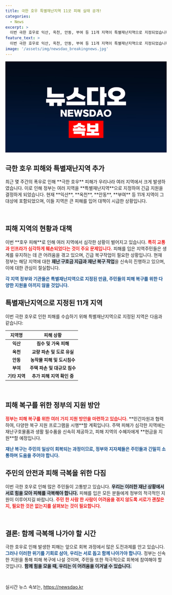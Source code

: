 ```yaml
---
title: 극한 호우 특별재난지역 11곳 피해 실태 공개!
categories:
  - News
excerpt: >
  이번 극한 호우로 익산, 옥천, 안동, 부여 등 11개 지역이 특별재난지역으로 지정되었습니다. 피해 상황과 후속 대책이 궁금하신가요? 클릭해서 자세한 내용을 확인하세요!
feature_text: >
  이번 극한 호우로 익산, 옥천, 안동, 부여 등 11개 지역이 특별재난지역으로 지정되었습니다. 피해 상황과 후속 대책이 궁금하신가요? 클릭해서 자세한 내용을 확인하세요!
image: '/assets/img/newsdao_breakingnews.jpg'
---
```


<p><img src="/assets/img/newsdao_breakingnews.jpg" alt="cryptoinkorea 속보" /></p>

<h2 data-ke-size="size26">극한 호우 피해와 특별재난지역 추가</h2>

<p data-ke-size="size16">최근 몇 주간의 폭우로 인해 **극한 호우** 피해가 우리나라 여러 지역에서 크게 발생하였습니다. 이로 인해 정부는 여러 지역을 **특별재난지역**으로 지정하여 긴급 지원을 결정하게 되었습니다. 현재 **익산**, **옥천**, **안동**, **부여** 등 11개 지역이 그 대상에 포함되었으며, 이들 지역은 큰 피해를 입어 대책이 시급한 상황입니다. </p>

<p data-ke-size="size16">&nbsp;</p>

<h2 data-ke-size="size26">피해 지역의 현황과 대책</h2>

<p data-ke-size="size16">이번 **호우 피해**로 인해 여러 지역에서 심각한 상황이 벌어지고 있습니다. <b><span style="color: #ee2323;">특히 교통과 인프라가 심각하게 훼손되었다는 것이 주요 문제입니다.</span></b> 피해를 입은 지역주민들은 생계를 유지하는 데 큰 어려움을 겪고 있으며, 긴급 복구작업이 필요한 상황입니다. 현재 정부는 해당 지역에 대한 <b><span style="background-color: #21538527;">재난 구호금 지급과 재난 복구 작업</span></b>을 신속히 진행하고 있으며, 이에 대한 관심이 절실합니다.</p>

<p data-ke-size="size16"><b><span style="color: #1a5490;">각 지역 정부와 기관들은 특별재난지역으로 지정된 만큼, 주민들의 피해 복구를 위한 다양한 지원을 아끼지 않을 것입니다.</span></b></p>

<h2 data-ke-size="size26">특별재난지역으로 지정된 11개 지역</h2>

<p data-ke-size="size16">이번 극한 호우로 인한 피해를 수습하기 위해 특별재난지역으로 지정된 지역은 다음과 같습니다:</p>

<table style="width: 100%;">
    <thead>
        <tr>
            <th style="text-align: center;"><b>지역명</b></th>
            <th style="text-align: center;"><b>피해 상황</b></th>
        </tr>
    </thead>
    <tbody>
        <tr>
            <td style="text-align: center; height: 17px;"><b>익산</b></td>
            <td style="text-align: center; height: 17px;"><b>침수 및 가옥 피해</b></td>
        </tr>
        <tr>
            <td style="text-align: center; height: 17px;"><b>옥천</b></td>
            <td style="text-align: center; height: 17px;"><b>교량 파손 및 도로 유실</b></td>
        </tr>
        <tr>
            <td style="text-align: center; height: 17px;"><b>안동</b></td>
            <td style="text-align: center; height: 17px;"><b>농작물 피해 및 도시침수</b></td>
        </tr>
        <tr>
            <td style="text-align: center; height: 17px;"><b>부여</b></td>
            <td style="text-align: center; height: 17px;"><b>주택 파손 및 대규모 침수</b></td>
        </tr>
        <tr>
            <td style="text-align: center; height: 17px;"><b>기타 지역</b></td>
            <td style="text-align: center; height: 17px;"><b>추가 피해 지역 확인 중</b></td>
        </tr>
    </tbody>
</table>

<p data-ke-size="size16">&nbsp;</p>

<h2 data-ke-size="size26">피해 복구를 위한 정부의 지원 방안</h2>

<p data-ke-size="size16"><b><span style="color: #ee2323;">정부는 피해 복구를 위한 여러 가지 지원 방안을 마련하고 있습니다.</span></b> **민간자원과 협력하여, 다양한 복구 지원 프로그램을 시행**할 계획입니다. 주택 피해가 심각한 지역에는 재난구호물품과 생활 필수품을 신속히 제공하고, 피해 지역의 수혜자에게 **현금을 지원**할 예정입니다.</p>

<p data-ke-size="size16"><b><span style="color: #1a5490;">재난 복구는 주민의 일상이 회복되는 과정이므로, 정부와 지자체들은 주민들과 긴밀히 소통하며 도움을 주어야 합니다.</span></b></p>

<h2 data-ke-size="size26">주민의 안전과 피해 극복을 위한 다짐</h2>

<p data-ke-size="size16">이번 극한 호우로 인해 많은 주민들이 고통받고 있습니다. <b><span style="background-color: #21538527;">우리는 이러한 재난 상황에서 서로 힘을 모아 피해를 극복해야 합니다.</span></b> 피해를 입은 모든 분들에게 정부의 적극적인 지원이 이루어지길 바랍니다. <b><span style="color: #ee2323;">주민 한 사람 한 사람이 어려움을 겪지 않도록 서로가 괜찮은지, 필요한 것은 없는지를 살펴보는 것이 필요합니다.</span></b></p>

<p data-ke-size="size16">&nbsp;</p>

<h2 data-ke-size="size26">결론: 함께 극복해 나가야 할 시간</h2>

<p data-ke-size="size16">극한 호우로 인해 발생한 피해는 앞으로 회복 과정에서 많은 도전과제를 안고 있습니다. <b><span style="color: #1a5490;">그러나 이러한 위기를 기회로 삼아, 우리는 서로 돕고 함께 나아가야 합니다.</span></b> 정부는 신속한 지원을 통해 피해 복구에 나설 것이며, 주민들 또한 적극적으로 회복에 참여해야 할 것입니다. <b><span style="background-color: #21538527;">함께 힘을 모을 때, 우리는 이 어려움을 이겨낼 수 있습니다.</span></b></p>

<p data-ke-size="size16">&nbsp;</p>
실시간 뉴스 속보는, <a href="https://newsdao.kr" rel="dofollow">https://newsdao.kr</a>


